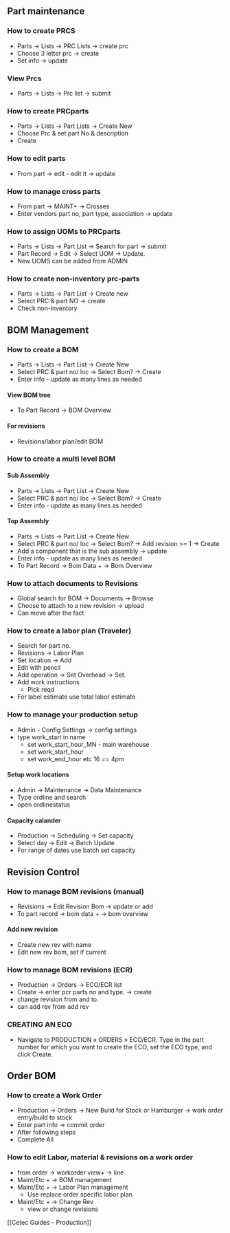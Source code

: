 ## Part maintenance
### How to create PRCS
- Parts -> Lists -> PRC Lists -> create prc
- Choose 3 letter prc -> create
- Set info -> update
### View Prcs
- Parts -> Lists -> Prc list -> submit
### How to create PRCparts
- Parts -> Lists -> Part Lists -> Create New
- Choose Prc & set part No & description
- Create
### How to edit parts
- From part -> edit - edit it -> update
### How to manage cross parts
- From part -> MAINT+ -> Crosses
- Enter vendors part no, part type, association -> update
### How to assign UOMs to PRCparts
- Parts -> Lists -> Part List -> Search for part -> submit
- Part Record -> Edit -> Select UOM -> Update.
- New UOMS can be added from ADMIN
### How to create non-inventory prc-parts
- Parts -> Lists -> Part List -> Create new
- Select PRC & part NO -> create
- Check non-inventory
## BOM Management
### How to create a BOM
- Parts -> Lists -> Part List -> Create New
- Select PRC & part no/ loc -> Select Bom? -> Create
- Enter info - update as many lines as needed
#### View BOM tree
- To Part Record -> BOM Overview
#### For revisions
- Revisions/labor plan/edit BOM
### How to create a multi level BOM
#### Sub Assembly
- Parts -> Lists -> Part List -> Create New
- Select PRC & part no/ loc -> Select Bom? -> Create
- Enter info - update as many lines as needed
#### Top Assembly
- Parts -> Lists -> Part List -> Create New
- Select PRC & part no/ loc -> Select Bom? -> Add revision >= 1 -> Create
- Add a component that is the sub assembly -> update
- Enter info - update as many lines as needed
- To Part Record -> Bom Data + -> Bom Overview
### How to attach documents to Revisions
- Global search for BOM -> Documents -> Browse 
- Choose to attach to a new revision -> upload
- Can move after the fact
### How to create a labor plan (Traveler)
- Search for part no.
- Revisions -> Labor Plan
- Set location -> Add
- Edit with pencil
- Add operation -> Set Overhead -> Set.
- Add work instructions
	- Pick reqd
- For label estimate use total labor estimate
### How to manage your production setup
- Admin - Config Settings -> config settings
- type work_start in name
	- set work_start_hour_MN - main warehouse
	- set work_start_hour
	- set work_end_hour etc 16 == 4pm
#### Setup work locations
- Admin -> Maintenance -> Data Maintenance
- Type ordline and search
- open ordlinestatus
#### Capacity calander
- Production -> Scheduling -> Set capacity
- Select day -> Edit -> Batch Update
- For range of dates use batch set capacity
## Revision Control
### How to manage BOM revisions (manual)
- Revisions -> Edit Revision Bom -> update or add
- To part record -> bom data + -> bom overview
#### Add new revision
- Create new rev with name
- Edit new rev bom, set if current
### How to manage BOM revisions (ECR)
- Production -> Orders -> ECO/ECR list
- Create ->  enter pcr parts no and type. -> create
- change revision from and to.
- can add rev from add rev

### CREATING AN ECO
- Navigate to PRODUCTION » ORDERS » ECO/ECR. Type in the part number for which you want to create the ECO, set the ECO type, and click Create.
## Order BOM
### How to create a Work Order
- Production -> Orders -> New Build for Stock or Hamburger -> work order entry/build to stock
- Enter part info -> commit order 
- After following steps
- Complete All
### How to edit Labor, material & revisions on a work order
- from order -> workorder view+ -> line
- Maint/Etc + -> BOM management
- Maint/Etc + -> Labor Plan management
	- Use replace order specific labor plan
- Maint/Etc + -> Change Rev
	- view or change revisions


[[Cetec Guides - Production]]

